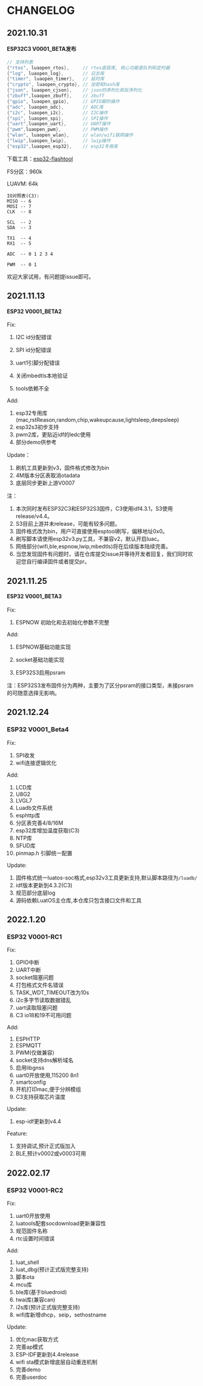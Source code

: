 # CHANGELOG

## 2021.10.31

#### ESP32C3 V0001_BETA发布 

```c
// 支持列表
{"rtos", luaopen_rtos}, 	// rtos底层库, 核心功能是队列和定时器
{"log", luaopen_log}, 		// 日志库
{"timer", luaopen_timer}, 	// 延时库
{"crypto", luaopen_crypto},	// 加密和hash库
{"json", luaopen_cjson},   	// json的序列化和反序列化
{"zbuff",luaopen_zbuff},  	// zbuff
{"gpio", luaopen_gpio},   	// GPIO脚的操作
{"adc", luaopen_adc}, 		// ADC库
{"i2c", luaopen_i2c}, 		// I2C操作
{"spi", luaopen_spi}, 		// SPI操作
{"uart",luaopen_uart},		// UART操作
{"pwm",luaopen_pwm},  		// PWM操作
{"wlan", luaopen_wlan},   	// wlan/wifi联网操作
{"lwip",luaopen_lwip},		// lwip操作
{"esp32",luaopen_esp32},  	// esp32专用库
```

下载工具：[esp32-flashtool](https://gitee.com/dreamcmi/esp32-flashtool)

FS分区：960k

LUAVM: 64k

```
IO对照表(C3):
MISO -- 6
MOSI -- 7
CLK  -- 8

SCL  -- 2
SDA  -- 3

TX1  -- 4
RX1  -- 5

ADC  -- 0 1 2 3 4

PWM  -- 0 1
```

欢迎大家试用，有问题提issue即可。

## 2021.11.13

#### ESP32 V0001_BETA2

Fix:

1. I2C id分配错误

2. SPI id分配错误

3. uart1引脚分配错误

4. 关闭mbedtls本地验证

5. tools依赖不全

Add:

1. esp32专用库(mac,rstReason,random,chip,wakeupcause,lightsleep,deepsleep)
2. esp32s3初步支持
3. pwm2库，更贴近idf的ledc使用
4. 部分demo供参考

Update：

1. 刷机工具更新到v3，固件格式修改为bin
2. 4M版本分区表取消otadata
3. 底层同步更新上游V0007

注：

1. 本次同时发布ESP32C3和ESP32S3固件，C3使用idf4.3.1，S3使用release/v4.4。
2. S3目前上游并未release，可能有较多问题。
3. 固件格式改为bin，用户可直接使用esptool刷写，偏移地址0x0。
4. 刷写脚本请使用esp32v3.py工具，不兼容v2，默认开启luac。
5. 网络部分(wifi,ble,espnow,lwip,mbedtls)将在后续版本陆续完善。
6. 当您发现固件有问题时，请在仓库提交issue并等待开发者回复，我们同时欢迎您自行编译固件或者提交pr。

## 2021.11.25

#### ESP32 V0001_BETA3

Fix:

1. ESPNOW 初始化和去初始化参数不完整

Add:

1. ESPNOW基础功能实现

2. socket基础功能实现

3. ESP32S3启用psram



注：ESP32S3发布固件分为两种，主要为了区分psram的接口类型，未接psram的可随意选择无影响。

## 2021.12.24

### ESP32 V0001_Beta4

Fix: 

1. SPI收发
2. wifi连接逻辑优化

Add:

1. LCD库
2. U8G2
3. LVGL7
4. Luadb文件系统
5. esphttp库
6. 分区表完善4/8/16M
7. esp32库增加温度获取(C3)
8. NTP库
9. SFUD库
10. pinmap.h 引脚统一配置

Update:

1. 固件格式统一luatos-soc格式,esp32v3工具更新支持,默认脚本路径为`/luadb/`
2. idf版本更新到4.3.2(C3)
3. 规范部分底层log
4. 源码依赖LuatOS主仓库,本仓库只包含接口文件和工具

## 2022.1.20

### ESP32 V0001-RC1

Fix:

1. GPIO中断
2. UART中断
3. socket阻塞问题
4. 打包格式文件名错误
5. TASK_WDT_TIMEOUT改为10s
6. i2c多字节读取数据错乱
7. uart读取阻塞问题
8. C3 io18和19不可用问题

Add:

1. ESPHTTP
2. ESPMQTT
3. PWM(仅做兼容)
4. socket支持dns解析域名
5. 启用libgnss
6. uart0开放使用,115200 8n1
7. smartconfig
8. 开机打印mac,便于分辨模组
9. C3支持获取芯片温度

Update:

1. esp-idf更新到v4.4

Feature:

1. 支持调试,预计正式版加入
2. BLE,预计v0002或v0003可用



## 2022.02.17

### ESP32 V0001-RC2

Fix:

1. uart0开放使用
2. luatools配套socdownload更新兼容性
3. 规范固件名称
4. rtc设置时间错误

Add:

1. luat_shell
2. luat_dbg(预计正式版完整支持)
3. 脚本ota
4. mcu库
5. ble库(基于bluedroid)
6. twai库(兼容can)
7. i2s库(预计正式版完整支持)
8. wifi库新增dhcp，seip，sethostname

Update:

1. 优化mac获取方式
2. 完善ap模式
3. ESP-IDF更新到4.4release
4. wifi sta模式新增底层自动重连机制
5. 完善demo
6. 完善userdoc

